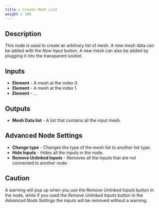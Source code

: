 ```yaml
---
title : Create Mesh List
weight : 180
---
```


## Description

This node is used to create an arbitrary list of mesh. A new mesh
data can be added with the *New Input* button. A new mesh can also
be added by plugging it into the transparent socket.

## Inputs

- **Element** - A mesh at the index 0.
- **Element** - A mesh at the index 1.
- **Element** - ...

## Outputs

- **Mesh Data list** - A list that contains all the input mesh.

## Advanced Node Settings

- **Change type** - Changes the type of the mesh list to another
    list type.
- **Hide Inputs** - Hides all the inputs in the node.
- **Remove Unlinked Inputs** - Removes all the inputs that are not
    connected to another node.

## Caution

A warning will pop up when you use the *Remove Unlinked Inputs* button in the
node, while if you used the *Remove Unlinked Inputs* button in the *Advanced
Node Settings* the inputs will be removed without a warning.
